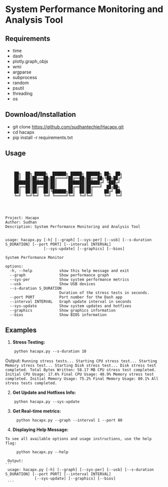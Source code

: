 # System Performance Monitoring and Analysis Tool

Requirements
------------

* time
* dash
* plotly.graph_objs
* wmi
* argparse
* subprocess
* random
* psutil
* threading
* os


Download/Installation
---------------------

* git clone https://github.com/sudhantechie/Hacapx.git
* cd hacapx
* pip install -r requirements.txt


Usage
-----

```


    ██╗  ██╗ █████╗  ██████╗ █████╗ ██████╗ ██╗  ██╗
    ██║  ██║██╔══██╗██╔════╝██╔══██╗██╔══██╗╚██╗██╔╝
    ███████║███████║██║     ███████║██████╔╝ ╚███╔╝
    ██╔══██║██╔══██║██║     ██╔══██║██╔═══╝  ██╔██╗
    ██║  ██║██║  ██║╚██████╗██║  ██║██║     ██╔╝ ██╗
    ╚═╝  ╚═╝╚═╝  ╚═╝ ╚═════╝╚═╝  ╚═╝╚═╝     ╚═╝  ╚═╝




Project: Hacapx
Author: Sudhan
Description: System Performance Monitoring and Analysis Tool


usage: hacapx.py [-h] [--graph] [--sys-per] [--usb] [--s-duration S_DURATION] [--port PORT] [--interval INTERVAL]
                 [--sys-update] [--graphics] [--bios]

System Performance Monitor

options:
  -h, --help            show this help message and exit
  --graph               Show performance graph
  --sys-per             Show system performance metrics
  --usb                 Show USB devices
  --s-duration S_DURATION
                        Duration of the stress tests in seconds.
  --port PORT           Port number for the Dash app
  --interval INTERVAL   Graph update interval in seconds
  --sys-update          Show system updates and hotfixes
  --graphics            Show graphics information
  --bios                Show BIOS information

  ```

  Examples
  --------

  1. **Stress Testing:**

```
    python hacapx.py --s-duration 10
```

  Output:
    ```
    Running stress tests...
    Starting CPU stress test...
    Starting Memory stress test...
    Starting Disk stress test...
    Disk stress test completed.
    Total Bytes Written: 58.17 MB
    CPU stress test completed.
    Initial CPU Usage: 17.6%
    Final CPU Usage: 40.9%
    Memory stress test completed.
    Initial Memory Usage: 75.2%
    Final Memory Usage: 80.1%
    All stress tests completed.
    ```

   2. **Get Update and Hotfixes Info:**

 ```
     python hacapx.py --sys-update
 ```
   3. **Get Real-time metrics:**

 ```
      python hacapx.py --graph --interval 1 --port 80 
 ```
   4. **Displaying Help Message:**

    To see all available options and usage instructions, use the help flag:
 ```
      python hacapx.py --help
 ```
     Output:
    ```
     usage: hacapx.py [-h] [--graph] [--sys-per] [--usb] [--s-duration S_DURATION] [--port PORT] [--interval INTERVAL]
                 [--sys-update] [--graphics] [--bios]
     ```

